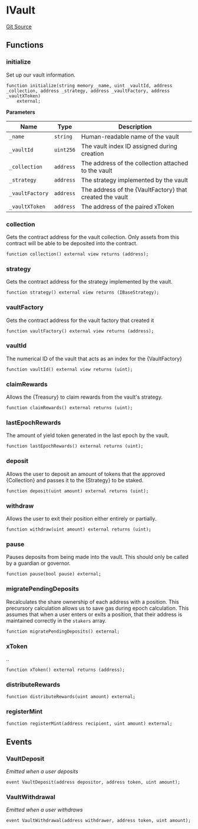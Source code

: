 # IVault
[Git Source](https://github.com/FloorDAO/floor-v2/blob/537a38ba21fa97b6f7763cc3c1b0ee2a21e56857/src/interfaces/vaults/Vault.sol)


## Functions
### initialize

Set up our vault information.


```solidity
function initialize(string memory _name, uint _vaultId, address _collection, address _strategy, address _vaultFactory, address _vaultXToken)
    external;
```
**Parameters**

|Name|Type|Description|
|----|----|-----------|
|`_name`|`string`|Human-readable name of the vault|
|`_vaultId`|`uint256`|The vault index ID assigned during creation|
|`_collection`|`address`|The address of the collection attached to the vault|
|`_strategy`|`address`|The strategy implemented by the vault|
|`_vaultFactory`|`address`|The address of the {VaultFactory} that created the vault|
|`_vaultXToken`|`address`|The address of the paired xToken|


### collection

Gets the contract address for the vault collection. Only assets from this contract
will be able to be deposited into the contract.


```solidity
function collection() external view returns (address);
```

### strategy

Gets the contract address for the strategy implemented by the vault.


```solidity
function strategy() external view returns (IBaseStrategy);
```

### vaultFactory

Gets the contract address for the vault factory that created it


```solidity
function vaultFactory() external view returns (address);
```

### vaultId

The numerical ID of the vault that acts as an index for the {VaultFactory}


```solidity
function vaultId() external view returns (uint);
```

### claimRewards

Allows the {Treasury} to claim rewards from the vault's strategy.


```solidity
function claimRewards() external returns (uint);
```

### lastEpochRewards

The amount of yield token generated in the last epoch by the vault.


```solidity
function lastEpochRewards() external returns (uint);
```

### deposit

Allows the user to deposit an amount of tokens that the approved {Collection} and
passes it to the {Strategy} to be staked.


```solidity
function deposit(uint amount) external returns (uint);
```

### withdraw

Allows the user to exit their position either entirely or partially.


```solidity
function withdraw(uint amount) external returns (uint);
```

### pause

Pauses deposits from being made into the vault. This should only be called by
a guardian or governor.


```solidity
function pause(bool pause) external;
```

### migratePendingDeposits

Recalculates the share ownership of each address with a position. This precursory
calculation allows us to save gas during epoch calculation.
This assumes that when a user enters or exits a position, that their address is
maintained correctly in the `stakers` array.


```solidity
function migratePendingDeposits() external;
```

### xToken

..


```solidity
function xToken() external returns (address);
```

### distributeRewards


```solidity
function distributeRewards(uint amount) external;
```

### registerMint


```solidity
function registerMint(address recipient, uint amount) external;
```

## Events
### VaultDeposit
*Emitted when a user deposits*


```solidity
event VaultDeposit(address depositor, address token, uint amount);
```

### VaultWithdrawal
*Emitted when a user withdraws*


```solidity
event VaultWithdrawal(address withdrawer, address token, uint amount);
```

